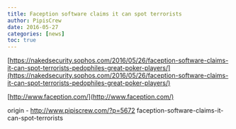 ```yaml
---
title: Faception software claims it can spot terrorists
author: PipisCrew
date: 2016-05-27
categories: [news]
toc: true
---
```


[https://nakedsecurity.sophos.com/2016/05/26/faception-software-claims-it-can-spot-terrorists-pedophiles-great-poker-players/](https://nakedsecurity.sophos.com/2016/05/26/faception-software-claims-it-can-spot-terrorists-pedophiles-great-poker-players/)

[http://www.faception.com/](http://www.faception.com/)

origin - http://www.pipiscrew.com/?p=5672 faception-software-claims-it-can-spot-terrorists